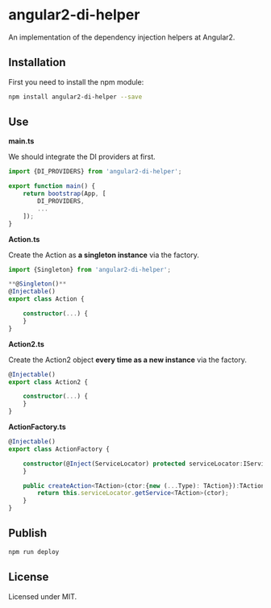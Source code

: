 # angular2-di-helper

An implementation of the dependency injection helpers  at Angular2.

## Installation

First you need to install the npm module:
```sh
npm install angular2-di-helper --save
```

## Use

**main.ts**

We should integrate the DI providers at first.

```typescript
import {DI_PROVIDERS} from 'angular2-di-helper';

export function main() {
    return bootstrap(App, [
        DI_PROVIDERS,
        ...
    ]);
}
```

**Action.ts**

Create the Action as **a singleton instance** via the factory.

```typescript
import {Singleton} from 'angular2-di-helper';

**@Singleton()**
@Injectable()
export class Action {

    constructor(...) {
    }
}
```

**Action2.ts**

Create the Action2 object **every time as a new instance** via the factory.

```typescript
@Injectable()
export class Action2 {

    constructor(...) {
    }
}
```

**ActionFactory.ts**

```typescript
@Injectable()
export class ActionFactory {

    constructor(@Inject(ServiceLocator) protected serviceLocator:IServiceLocator) {
    }

    public createAction<TAction>(ctor:{new (...Type): TAction}):TAction {
        return this.serviceLocator.getService<TAction>(ctor);
    }
}
```

## Publish

```sh
npm run deploy
```

## License

Licensed under MIT.